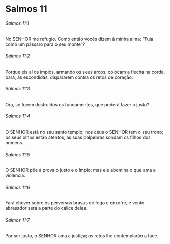 # Salmos 11

###### Salmos 11:1

No SENHOR me refugio. Como então vocês dizem à minha alma: “Fuja como um pássaro para o seu monte”?

###### Salmos 11:2

Porque eis aí os ímpios, armando os seus arcos; colocam a flecha na corda, para, às escondidas, dispararem contra os retos de coração.

###### Salmos 11:3

Ora, se forem destruídos os fundamentos, que poderá fazer o justo?

###### Salmos 11:4

O SENHOR está no seu santo templo; nos céus o SENHOR tem o seu trono; os seus olhos estão atentos, as suas pálpebras sondam os filhos dos homens.

###### Salmos 11:5

O SENHOR põe à prova o justo e o ímpio; mas ele abomina o que ama a violência.

###### Salmos 11:6

Fará chover sobre os perversos brasas de fogo e enxofre, e vento abrasador será a parte do cálice deles.

###### Salmos 11:7

Por ser justo, o SENHOR ama a justiça; os retos lhe contemplarão a face.

